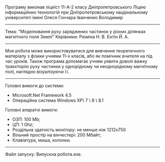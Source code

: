 Програму виконав ліцеїст 11-A-2 класу 
Дніпропетровського Ліцею інформаційних технологій 
при Дніпропетровському націрнальному університеті 
імені Олеся Гончара
Іванченко Володимир
____________________________________________________________________________________________

Тема: "Моделювання руху заряджених частинок у різних ділянках магнітного поля Землі"
Керівники: Рюміна Н. В.
           Ентін Й. А.
____________________________________________________________________________________________

Моя робота може використовуватися для вивчення теоретичного матеріалу з фізики учнями 11-х класів, або як помічник вчителя на під час уроків. Також програма допомагає учням уявити доволі важку траєкторію руху частинки у однорідному чи неоднорідному магнітному полі, наглядно візуалізуючи її.
____________________________________________________________________________________________

Головні вимоги до системи:

 - Microsoft.Net Framework 4.5
 - Операційна система Windows XP\ 7 \ 8 \ 8.1 

Головні апаратні вимоги:
 - ОЗП: 100 Mb;
 - ЦП: 1 Ghz;
 - Роздільна здатність монітору: не менше ніж 1212х750
 - Вільний простір на вінчестері: 200 Мбайт;
 - Клавіатура, миша, колонки.
_____________________________________________________________________________________________
Файл запуску: Випускна робота.exe.
